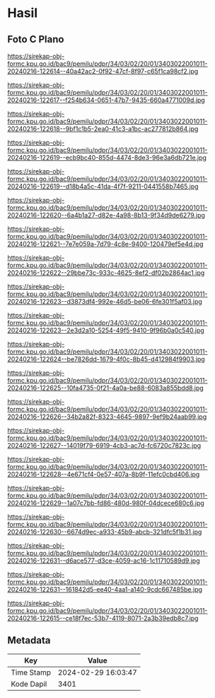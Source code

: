 # Hasil

## Foto C Plano

https://sirekap-obj-formc.kpu.go.id/bac9/pemilu/pdpr/34/03/02/20/01/3403022001011-20240216-122614--40a42ac2-0f92-47cf-8f97-c65f1ca98cf2.jpg

https://sirekap-obj-formc.kpu.go.id/bac9/pemilu/pdpr/34/03/02/20/01/3403022001011-20240216-122617--f254b634-0651-47b7-9435-660a4771009d.jpg

https://sirekap-obj-formc.kpu.go.id/bac9/pemilu/pdpr/34/03/02/20/01/3403022001011-20240216-122618--9bf1c1b5-2ea0-41c3-a1bc-ac277812b864.jpg

https://sirekap-obj-formc.kpu.go.id/bac9/pemilu/pdpr/34/03/02/20/01/3403022001011-20240216-122619--ecb9bc40-855d-4474-8de3-96e3a6db721e.jpg

https://sirekap-obj-formc.kpu.go.id/bac9/pemilu/pdpr/34/03/02/20/01/3403022001011-20240216-122619--d18b4a5c-41da-4f7f-9211-0441558b7465.jpg

https://sirekap-obj-formc.kpu.go.id/bac9/pemilu/pdpr/34/03/02/20/01/3403022001011-20240216-122620--6a4b1a27-d82e-4a98-8b13-9f34d9de6279.jpg

https://sirekap-obj-formc.kpu.go.id/bac9/pemilu/pdpr/34/03/02/20/01/3403022001011-20240216-122621--7e7e059a-7d79-4c8e-9400-120479ef5e4d.jpg

https://sirekap-obj-formc.kpu.go.id/bac9/pemilu/pdpr/34/03/02/20/01/3403022001011-20240216-122622--29bbe73c-933c-4625-8ef2-df02b2864ac1.jpg

https://sirekap-obj-formc.kpu.go.id/bac9/pemilu/pdpr/34/03/02/20/01/3403022001011-20240216-122623--d3873df4-992e-46d5-be06-6fe301f5af03.jpg

https://sirekap-obj-formc.kpu.go.id/bac9/pemilu/pdpr/34/03/02/20/01/3403022001011-20240216-122623--2e3d2a10-5254-49f5-9410-9f96b0a0c540.jpg

https://sirekap-obj-formc.kpu.go.id/bac9/pemilu/pdpr/34/03/02/20/01/3403022001011-20240216-122624--be7826dd-1679-4f0c-8b45-d412984f9903.jpg

https://sirekap-obj-formc.kpu.go.id/bac9/pemilu/pdpr/34/03/02/20/01/3403022001011-20240216-122625--10fa4735-0f21-4a0a-be88-6083a855bdd8.jpg

https://sirekap-obj-formc.kpu.go.id/bac9/pemilu/pdpr/34/03/02/20/01/3403022001011-20240216-122626--34b2a82f-8323-4645-9897-9ef9b24aab99.jpg

https://sirekap-obj-formc.kpu.go.id/bac9/pemilu/pdpr/34/03/02/20/01/3403022001011-20240216-122627--14019f79-6919-4cb3-ac7d-fc6720c7823c.jpg

https://sirekap-obj-formc.kpu.go.id/bac9/pemilu/pdpr/34/03/02/20/01/3403022001011-20240216-122628--4e671cf4-0e57-407a-8b9f-11efc0cbd406.jpg

https://sirekap-obj-formc.kpu.go.id/bac9/pemilu/pdpr/34/03/02/20/01/3403022001011-20240216-122629--1a07c7bb-fd86-480d-980f-04dcece680c6.jpg

https://sirekap-obj-formc.kpu.go.id/bac9/pemilu/pdpr/34/03/02/20/01/3403022001011-20240216-122630--6674d9ec-a933-45b9-abcb-321dfc5f1b31.jpg

https://sirekap-obj-formc.kpu.go.id/bac9/pemilu/pdpr/34/03/02/20/01/3403022001011-20240216-122631--d6ace577-d3ce-4059-ac16-1c11710589d9.jpg

https://sirekap-obj-formc.kpu.go.id/bac9/pemilu/pdpr/34/03/02/20/01/3403022001011-20240216-122631--161842d5-ee40-4aa1-a140-9cdc667485be.jpg

https://sirekap-obj-formc.kpu.go.id/bac9/pemilu/pdpr/34/03/02/20/01/3403022001011-20240216-122615--ce18f7ec-53b7-4119-8071-2a3b39edb8c7.jpg


## Metadata

| Key        | Value               |
| ---------- | ------------------- |
| Time Stamp | 2024-02-29 16:03:47 |
| Kode Dapil | 3401                |



